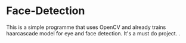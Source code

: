 # Face-Detection
This is a simple programme that uses OpenCV and already trains haarcascade model for eye and face detection.
It's a must do project.
.
